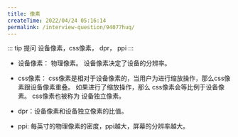```yaml
---
title: 像素
createTime: 2022/04/24 05:16:14
permalink: /interview-question/94077huq/
---
```


::: tip 提问
设备像素，css像素， dpr， ppi
:::

- 设备像素： 物理像素。 设备像素决定了设备的分辨率。
- css像素： css像素是相对于设备像素的，当用户为进行缩放操作，那么css像素跟设备像素重叠。
  如果进行了缩放操作，那么 css像素会等比例于设备像素。
  css像素也被称为 设备独立像素。

- dpr：设备像素和设备独立像素的比值。
- ppi: 每英寸的物理像素的密度，ppi越大，屏幕的分辨率越大。

